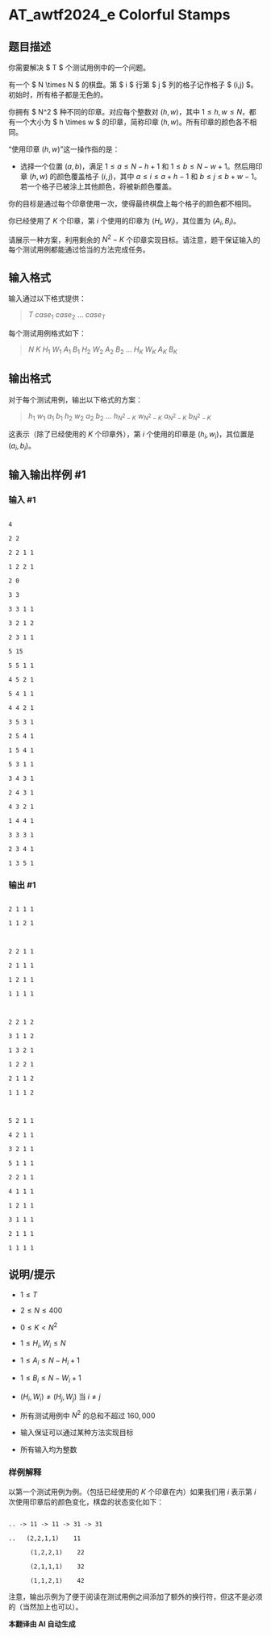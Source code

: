 # AT_awtf2024_e Colorful Stamps

## 题目描述

你需要解决 $ T $ 个测试用例中的一个问题。

有一个 $ N \times N $ 的棋盘。第 $ i $ 行第 $ j $ 列的格子记作格子 $ (i,j) $。初始时，所有格子都是无色的。

你拥有 $ N^2 $ 种不同的印章。对应每个整数对 $(h, w)$，其中 $1 \leq h, w \leq N$，都有一个大小为 $ h \times w $ 的印章，简称印章 $(h, w)$。所有印章的颜色各不相同。

“使用印章 $(h, w)$”这一操作指的是：

- 选择一个位置 $(a, b)$，满足 $1 \leq a \leq N-h+1$ 和 $1 \leq b \leq N-w+1$。然后用印章 $(h, w)$ 的颜色覆盖格子 $(i, j)$，其中 $a \leq i \leq a+h-1$ 和 $b \leq j \leq b+w-1$。若一个格子已被涂上其他颜色，将被新颜色覆盖。

你的目标是通过每个印章使用一次，使得最终棋盘上每个格子的颜色都不相同。

你已经使用了 $K$ 个印章，第 $i$ 个使用的印章为 $(H_i, W_i)$，其位置为 $(A_i, B_i)$。

请展示一种方案，利用剩余的 $N^2 - K$ 个印章实现目标。请注意，题干保证输入的每个测试用例都能通过恰当的方法完成任务。

## 输入格式

输入通过以下格式提供：

> $T$ $case_1$ $case_2$ $\ldots$ $case_T$

每个测试用例格式如下：

> $N$ $K$ $H_1$ $W_1$ $A_1$ $B_1$ $H_2$ $W_2$ $A_2$ $B_2$ $\ldots$ $H_K$ $W_K$ $A_K$ $B_K$

## 输出格式

对于每个测试用例，输出以下格式的方案：

> $h_1$ $w_1$ $a_1$ $b_1$ $h_2$ $w_2$ $a_2$ $b_2$ $\ldots$ $h_{N^2-K}$ $w_{N^2-K}$ $a_{N^2-K}$ $b_{N^2-K}$

这表示（除了已经使用的 $K$ 个印章外），第 $i$ 个使用的印章是 $(h_i, w_i)$，其位置是 $(a_i, b_i)$。

## 输入输出样例 #1

### 输入 #1

```
4
2 2
2 2 1 1
1 2 2 1
2 0
3 3
3 3 1 1
3 2 1 2
2 3 1 1
5 15
5 5 1 1
4 5 2 1
5 4 1 1
4 4 2 1
3 5 3 1
2 5 4 1
1 5 4 1
5 3 1 1
3 4 3 1
2 4 3 1
4 3 2 1
1 4 4 1
3 3 3 1
2 3 4 1
1 3 5 1
```

### 输出 #1

```
2 1 1 1
1 1 2 1

2 2 1 1
2 1 1 1
1 2 1 1
1 1 1 1

2 2 1 2
3 1 1 2
1 3 2 1
1 2 2 1
2 1 1 2
1 1 1 2

5 2 1 1
4 2 1 1
3 2 1 1
5 1 1 1
2 2 1 1
4 1 1 1
1 2 1 1
3 1 1 1
2 1 1 1
1 1 1 1
```

## 说明/提示

- $1 \leq T$
- $2 \leq N \leq 400$
- $0 \leq K < N^2$
- $1 \leq H_i, W_i \leq N$
- $1 \leq A_i \leq N-H_i+1$
- $1 \leq B_i \leq N-W_i+1$
- $(H_i, W_i) \neq (H_j, W_j)$ 当 $i \neq j$
- 所有测试用例中 $N^2$ 的总和不超过 $160,000$
- 输入保证可以通过某种方法实现目标
- 所有输入均为整数

### 样例解释

以第一个测试用例为例。（包括已经使用的 $K$ 个印章在内）如果我们用 $i$ 表示第 $i$ 次使用印章后的颜色变化，棋盘的状态变化如下：

```
.. -> 11 -> 11 -> 31 -> 31
..   (2,2,1,1)    11
      (1,2,2,1)    22
      (2,1,1,1)    32
      (1,1,2,1)    42
```

注意，输出示例为了便于阅读在测试用例之间添加了额外的换行符，但这不是必须的（当然加上也可以）。

 **本翻译由 AI 自动生成**